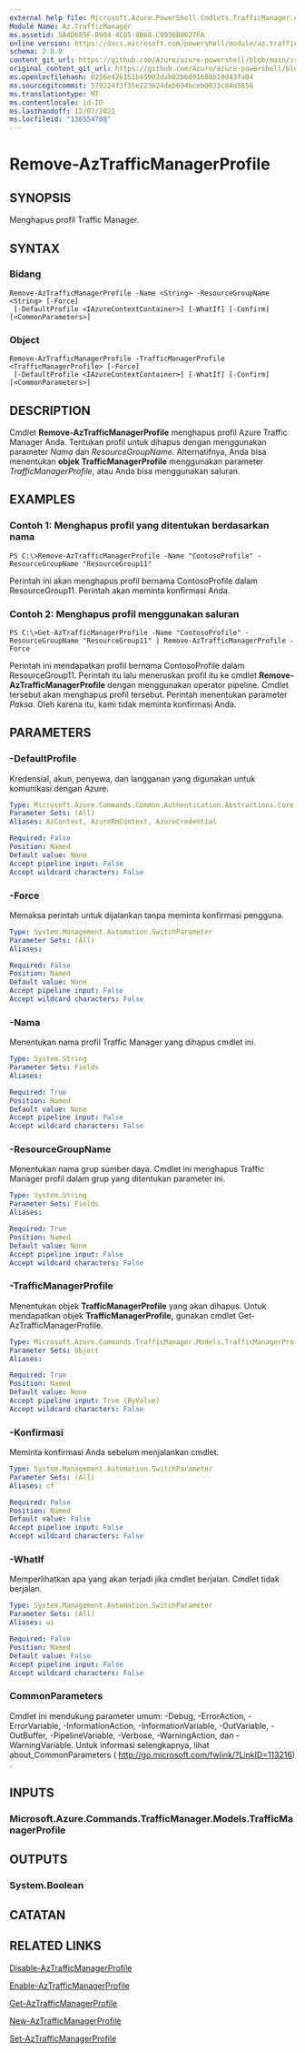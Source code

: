 ```yaml
---
external help file: Microsoft.Azure.PowerShell.Cmdlets.TrafficManager.dll-Help.xml
Module Name: Az.TrafficManager
ms.assetid: 5A4D685F-B904-4C85-8B68-C9936B0627FA
online version: https://docs.microsoft.com/powershell/module/az.trafficmanager/remove-aztrafficmanagerprofile
schema: 2.0.0
content_git_url: https://github.com/Azure/azure-powershell/blob/main/src/TrafficManager/TrafficManager/help/Remove-AzTrafficManagerProfile.md
original_content_git_url: https://github.com/Azure/azure-powershell/blob/main/src/TrafficManager/TrafficManager/help/Remove-AzTrafficManagerProfile.md
ms.openlocfilehash: 0256e426151b45902dab82b6d91688b19d43fa04
ms.sourcegitcommit: 579224f3f35e223624deb694bceb0033c84a5856
ms.translationtype: MT
ms.contentlocale: id-ID
ms.lasthandoff: 12/07/2021
ms.locfileid: "136554708"
---
```

# Remove-AzTrafficManagerProfile

## SYNOPSIS
Menghapus profil Traffic Manager.

## SYNTAX

### Bidang
```
Remove-AzTrafficManagerProfile -Name <String> -ResourceGroupName <String> [-Force]
 [-DefaultProfile <IAzureContextContainer>] [-WhatIf] [-Confirm] [<CommonParameters>]
```

### Object
```
Remove-AzTrafficManagerProfile -TrafficManagerProfile <TrafficManagerProfile> [-Force]
 [-DefaultProfile <IAzureContextContainer>] [-WhatIf] [-Confirm] [<CommonParameters>]
```

## DESCRIPTION
Cmdlet **Remove-AzTrafficManagerProfile** menghapus profil Azure Traffic Manager Anda.
Tentukan profil untuk dihapus dengan menggunakan parameter *Nama* dan *ResourceGroupName.*
Alternatifnya, Anda bisa menentukan **objek TrafficManagerProfile** menggunakan parameter *TrafficManagerProfile,* atau Anda bisa menggunakan saluran.

## EXAMPLES

### Contoh 1: Menghapus profil yang ditentukan berdasarkan nama
```
PS C:\>Remove-AzTrafficManagerProfile -Name "ContosoProfile" -ResourceGroupName "ResourceGroup11"
```

Perintah ini akan menghapus profil bernama ContosoProfile dalam ResourceGroup11.
Perintah akan meminta konfirmasi Anda.

### Contoh 2: Menghapus profil menggunakan saluran
```
PS C:\>Get-AzTrafficManagerProfile -Name "ContosoProfile" -ResourceGroupName "ResourceGroup11" | Remove-AzTrafficManagerProfile -Force
```

Perintah ini mendapatkan profil bernama ContosoProfile dalam ResourceGroup11.
Perintah itu lalu meneruskan profil itu ke cmdlet **Remove-AzTrafficManagerProfile** dengan menggunakan operator pipeline.
Cmdlet tersebut akan menghapus profil tersebut.
Perintah menentukan parameter *Paksa.*
Oleh karena itu, kami tidak meminta konfirmasi Anda.

## PARAMETERS

### -DefaultProfile
Kredensial, akun, penyewa, dan langganan yang digunakan untuk komunikasi dengan Azure.

```yaml
Type: Microsoft.Azure.Commands.Common.Authentication.Abstractions.Core.IAzureContextContainer
Parameter Sets: (All)
Aliases: AzContext, AzureRmContext, AzureCredential

Required: False
Position: Named
Default value: None
Accept pipeline input: False
Accept wildcard characters: False
```

### -Force
Memaksa perintah untuk dijalankan tanpa meminta konfirmasi pengguna.

```yaml
Type: System.Management.Automation.SwitchParameter
Parameter Sets: (All)
Aliases:

Required: False
Position: Named
Default value: None
Accept pipeline input: False
Accept wildcard characters: False
```

### -Nama
Menentukan nama profil Traffic Manager yang dihapus cmdlet ini.

```yaml
Type: System.String
Parameter Sets: Fields
Aliases:

Required: True
Position: Named
Default value: None
Accept pipeline input: False
Accept wildcard characters: False
```

### -ResourceGroupName
Menentukan nama grup sumber daya.
Cmdlet ini menghapus Traffic Manager profil dalam grup yang ditentukan parameter ini.

```yaml
Type: System.String
Parameter Sets: Fields
Aliases:

Required: True
Position: Named
Default value: None
Accept pipeline input: False
Accept wildcard characters: False
```

### -TrafficManagerProfile
Menentukan objek **TrafficManagerProfile** yang akan dihapus.
Untuk mendapatkan objek **TrafficManagerProfile,** gunakan cmdlet Get-AzTrafficManagerProfile.

```yaml
Type: Microsoft.Azure.Commands.TrafficManager.Models.TrafficManagerProfile
Parameter Sets: Object
Aliases:

Required: True
Position: Named
Default value: None
Accept pipeline input: True (ByValue)
Accept wildcard characters: False
```

### -Konfirmasi
Meminta konfirmasi Anda sebelum menjalankan cmdlet.

```yaml
Type: System.Management.Automation.SwitchParameter
Parameter Sets: (All)
Aliases: cf

Required: False
Position: Named
Default value: False
Accept pipeline input: False
Accept wildcard characters: False
```

### -WhatIf
Memperlihatkan apa yang akan terjadi jika cmdlet berjalan.
Cmdlet tidak berjalan.

```yaml
Type: System.Management.Automation.SwitchParameter
Parameter Sets: (All)
Aliases: wi

Required: False
Position: Named
Default value: False
Accept pipeline input: False
Accept wildcard characters: False
```

### CommonParameters
Cmdlet ini mendukung parameter umum: -Debug, -ErrorAction, -ErrorVariable, -InformationAction, -InformationVariable, -OutVariable, -OutBuffer, -PipelineVariable, -Verbose, -WarningAction, dan -WarningVariable. Untuk informasi selengkapnya, lihat about_CommonParameters ( http://go.microsoft.com/fwlink/?LinkID=113216) .

## INPUTS

### Microsoft.Azure.Commands.TrafficManager.Models.TrafficManagerProfile

## OUTPUTS

### System.Boolean

## CATATAN

## RELATED LINKS

[Disable-AzTrafficManagerProfile](./Disable-AzTrafficManagerProfile.md)

[Enable-AzTrafficManagerProfile](./Enable-AzTrafficManagerProfile.md)

[Get-AzTrafficManagerProfile](./Get-AzTrafficManagerProfile.md)

[New-AzTrafficManagerProfile](./New-AzTrafficManagerProfile.md)

[Set-AzTrafficManagerProfile](./Set-AzTrafficManagerProfile.md)


